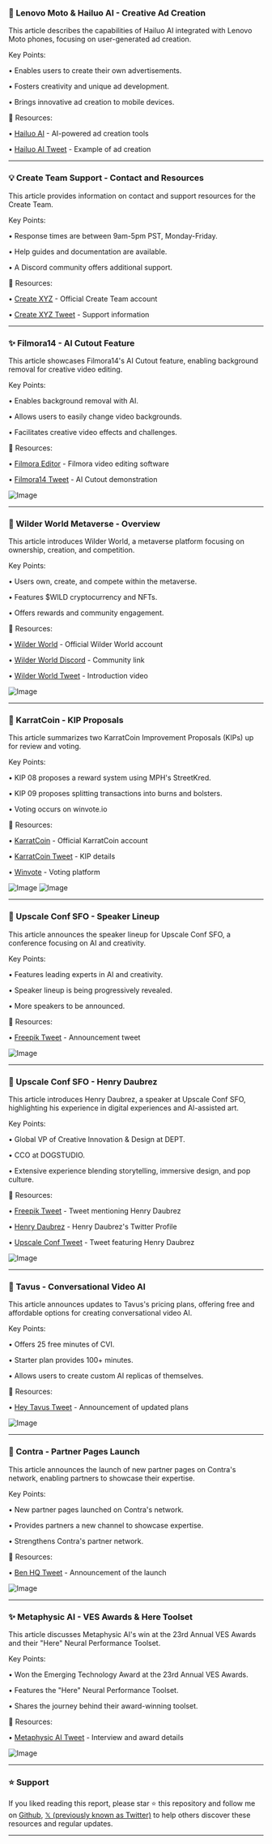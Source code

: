 ### 🚀 Lenovo Moto & Hailuo AI - Creative Ad Creation

This article describes the capabilities of Hailuo AI integrated with Lenovo Moto phones, focusing on user-generated ad creation.


Key Points:

• Enables users to create their own advertisements.

• Fosters creativity and unique ad development.

• Brings innovative ad creation to mobile devices.


🔗 Resources:

• [Hailuo AI](https://x.com/Hailuo_AI) - AI-powered ad creation tools

• [Hailuo AI Tweet](https://x.com/Hailuo_AI/status/1895692508837126610) - Example of ad creation


---
### 💡 Create Team Support - Contact and Resources

This article provides information on contact and support resources for the Create Team.


Key Points:

• Response times are between 9am-5pm PST, Monday-Friday.


• Help guides and documentation are available.

• A Discord community offers additional support.


🔗 Resources:

• [Create XYZ](https://x.com/create_xyz) -  Official Create Team account

• [Create XYZ Tweet](https://x.com/create_xyz/status/1895671057865912609) -  Support information


---
### ✨ Filmora14 - AI Cutout Feature

This article showcases Filmora14's AI Cutout feature, enabling background removal for creative video editing.


Key Points:

• Enables background removal with AI.

• Allows users to easily change video backgrounds.

• Facilitates creative video effects and challenges.


🔗 Resources:

• [Filmora Editor](https://x.com/Filmora_Editor) - Filmora video editing software

• [Filmora14 Tweet](https://x.com/Filmora_Editor/status/1895669114867495149) -  AI Cutout demonstration

![Image](https://pbs.twimg.com/ext_tw_video_thumb/1895668976899993601/pu/img/VQXV4s76SMt0alV_.jpg)


---
### 🤖 Wilder World Metaverse - Overview

This article introduces Wilder World, a metaverse platform focusing on ownership, creation, and competition.


Key Points:

• Users own, create, and compete within the metaverse.

• Features $WILD cryptocurrency and NFTs.

• Offers rewards and community engagement.


🔗 Resources:

• [Wilder World](https://x.com/WilderWorld) -  Official Wilder World account

• [Wilder World Discord](https://bit.ly/WE2-WilderWorldDiscord) - Community link

• [Wilder World Tweet](https://x.com/wildernation369/status/1891533698589249989) -  Introduction video

![Image](https://pbs.twimg.com/media/GkATDmmWUAARm1Q.jpg)


---
### 🤖 KarratCoin - KIP Proposals

This article summarizes two KarratCoin Improvement Proposals (KIPs) up for review and voting.


Key Points:

• KIP 08 proposes a reward system using MPH's StreetKred.

• KIP 09 proposes splitting transactions into burns and bolsters.

• Voting occurs on winvote.io


🔗 Resources:

• [KarratCoin](https://x.com/karratcoin) - Official KarratCoin account

• [KarratCoin Tweet](https://x.com/karratcoin/status/1895537452120752417) - KIP details

• [Winvote](https://winvote.io/karratco) - Voting platform

![Image](https://pbs.twimg.com/media/Gk5MVh_W8AADrPq?format=jpg&name=small)
![Image](https://pbs.twimg.com/media/Gk5MVgOXIAAr73m?format=jpg&name=small)


---
### 🤖 Upscale Conf SFO - Speaker Lineup

This article announces the speaker lineup for Upscale Conf SFO, a conference focusing on AI and creativity.


Key Points:

• Features leading experts in AI and creativity.

•  Speaker lineup is being progressively revealed.

• More speakers to be announced.


🔗 Resources:

• [Freepik Tweet](https://x.com/freepik/status/1895881738527867359) -  Announcement tweet

![Image](https://pbs.twimg.com/media/Gk-GZJwXQAAE8hH?format=jpg&name=small)


---
### 🤖 Upscale Conf SFO - Henry Daubrez

This article introduces Henry Daubrez, a speaker at Upscale Conf SFO, highlighting his experience in digital experiences and AI-assisted art.


Key Points:

• Global VP of Creative Innovation & Design at DEPT.

• CCO at DOGSTUDIO.

•  Extensive experience blending storytelling, immersive design, and pop culture.


🔗 Resources:

• [Freepik Tweet](https://x.com/freepik/status/1895881799940915474) -  Tweet mentioning Henry Daubrez

• [Henry Daubrez](https://x.com/henrydaubrez) -  Henry Daubrez's Twitter Profile

• [Upscale Conf Tweet](https://x.com/upscaleconf/status/1894476553683095817) -  Tweet featuring Henry Daubrez

![Image](https://pbs.twimg.com/media/GkqIYkRXsAAcMAA?format=jpg&name=small)


---
### 🤖 Tavus - Conversational Video AI

This article announces updates to Tavus's pricing plans, offering free and affordable options for creating conversational video AI.


Key Points:

• Offers 25 free minutes of CVI.

• Starter plan provides 100+ minutes.

• Allows users to create custom AI replicas of themselves.


🔗 Resources:

• [Hey Tavus Tweet](https://x.com/heytavus/status/1895549318414872758) - Announcement of updated plans

![Image](https://pbs.twimg.com/ext_tw_video_thumb/1895548879279702019/pu/img/xeVbS6tEu-nADJ6O.jpg)


---
### 🚀 Contra - Partner Pages Launch

This article announces the launch of new partner pages on Contra's network, enabling partners to showcase their expertise.


Key Points:

• New partner pages launched on Contra's network.

• Provides partners a new channel to showcase expertise.

•  Strengthens Contra's partner network.


🔗 Resources:

• [Ben HQ Tweet](https://x.com/_BenHQ/status/1895198715213947174) -  Announcement of the launch

![Image](https://pbs.twimg.com/ext_tw_video_thumb/1895157141855760384/pu/img/79cnzKT8t9h4HKqA.jpg)


---
### ✨ Metaphysic AI - VES Awards & Here Toolset

This article discusses Metaphysic AI's win at the 23rd Annual VES Awards and their "Here" Neural Performance Toolset.


Key Points:

• Won the Emerging Technology Award at the 23rd Annual VES Awards.

• Features the "Here" Neural Performance Toolset.

•  Shares the journey behind their award-winning toolset.



🔗 Resources:

• [Metaphysic AI Tweet](https://x.com/Metaphysic_ai/status/1895195440943104242) -  Interview and award details

![Image](https://pbs.twimg.com/ext_tw_video_thumb/1895194748589060096/pu/img/8IrSIMRWVjJLnWIK.jpg)


---

### ⭐️ Support

If you liked reading this report, please star ⭐️ this repository and follow me on [Github](https://github.com/Drix10), [𝕏 (previously known as Twitter)](https://x.com/DRIX_10_) to help others discover these resources and regular updates.

---